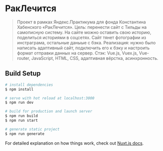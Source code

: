 # РакЛечится

> Проект в рамках Яндекс.Практикума для фонда Константина Хабенского «РакЛечится». Цель: перенести сайт с Тильды на самописную систему. На сайте можно оставить свою историю, поделиться историями в соцсетях. Сайт тянет фотографии из инстраграма, остальные даныые с бэка. 
Реализация: нужно было написать адаптивный сайт, подключить его к бэку и настроить формат отправки данных на сервер.
Стэк: Vue.js, Vuex.js, Vue-router, JavaScript, HTML, CSS, адаптивная вёрстка, асинхронность.

## Build Setup

```bash
# install dependencies
$ npm install

# serve with hot reload at localhost:3000
$ npm run dev

# build for production and launch server
$ npm run build
$ npm run start

# generate static project
$ npm run generate
```

For detailed explanation on how things work, check out [Nuxt.js docs](https://nuxtjs.org).
